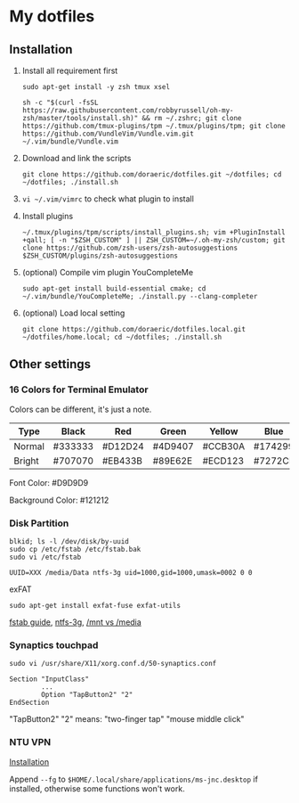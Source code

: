 # My dotfiles
## Installation
1. Install all requirement first

   `sudo apt-get install -y zsh tmux xsel`

   `sh -c "$(curl -fsSL https://raw.githubusercontent.com/robbyrussell/oh-my-zsh/master/tools/install.sh)" && rm ~/.zshrc; git clone https://github.com/tmux-plugins/tpm ~/.tmux/plugins/tpm; git clone https://github.com/VundleVim/Vundle.vim.git ~/.vim/bundle/Vundle.vim`

2. Download and link the scripts

   `git clone https://github.com/doraeric/dotfiles.git ~/dotfiles; cd ~/dotfiles; ./install.sh`

3. `vi ~/.vim/vimrc` to check what plugin to install

4. Install plugins

   `~/.tmux/plugins/tpm/scripts/install_plugins.sh; vim +PluginInstall +qall; [ -n "$ZSH_CUSTOM" ] || ZSH_CUSTOM=~/.oh-my-zsh/custom; git clone https://github.com/zsh-users/zsh-autosuggestions $ZSH_CUSTOM/plugins/zsh-autosuggestions`

5. (optional) Compile vim plugin YouCompleteMe

   `sudo apt-get install build-essential cmake; cd ~/.vim/bundle/YouCompleteMe; ./install.py --clang-completer`

6. (optional) Load local setting

   `git clone https://github.com/doraeric/dotfiles.local.git ~/dotfiles/home.local; cd ~/dotfiles; ./install.sh`

## Other settings
### 16 Colors for Terminal Emulator
Colors can be different, it's just a note.

|Type  |Black  |Red    |Green  |Yellow |Blue   |Magenta|Cyan   |White  |
|-     |-      |-      |-      |-      |-      |-      |-      |-      |
|Normal|#333333|#D12D24|#4D9407|#CCB30A|#174299|#AD5799|#33BBC8|#BBBBBB|
|Bright|#707070|#EB433B|#89E62E|#ECD123|#7272CF|#C76BB1|#14F0F0|#FFFFFF|

Font Color: #D9D9D9

Background Color: #121212

### Disk Partition
```
blkid; ls -l /dev/disk/by-uuid
sudo cp /etc/fstab /etc/fstab.bak
sudo vi /etc/fstab
```
`UUID=XXX /media/Data ntfs-3g uid=1000,gid=1000,umask=0002 0 0`

exFAT

`sudo apt-get install exfat-fuse exfat-utils`

[fstab guide](http://www.linuxstall.com/fstab/),
[ntfs-3g](https://wiki.archlinux.org/index.php/NTFS-3G#Configuring),
[/mnt vs /media](https://askubuntu.com/questions/22215/why-have-both-mnt-and-media)

### Synaptics touchpad
`sudo vi /usr/share/X11/xorg.conf.d/50-synaptics.conf`
```
Section "InputClass"
        ...
        Option "TapButton2" "2"
EndSection
```
"TapButton2" "2" means: "two-finger tap" "mouse middle click"

### NTU VPN
[Installation](http://ccnet.ntu.edu.tw/vpn/for-ubuntu.html)

Append `--fg` to `$HOME/.local/share/applications/ms-jnc.desktop` if installed,
otherwise some functions won't work.
